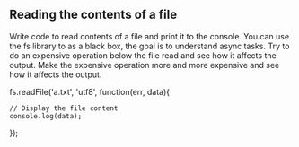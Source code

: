 ## Reading the contents of a file

Write code to read contents of a file and print it to the console. 
You can use the fs library to as a black box, the goal is to understand async tasks. 
Try to do an expensive operation below the file read and see how it affects the output. 
Make the expensive operation more and more expensive and see how it affects the output. 

fs.readFile('a.txt', 'utf8', function(err, data){ 
      
    // Display the file content 
    console.log(data); 
});